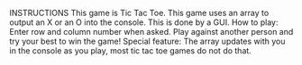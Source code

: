 INSTRUCTIONS
This game is Tic Tac Toe. This game uses an array to output an X or an O into the console. This is done by a GUI.
How to play: Enter row and column number when asked. Play against another person and try your best to win the game!
Special feature: The array updates with you in the console as you play, most tic tac toe games do not do that.
